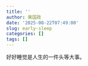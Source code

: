 ```yaml
---
title: ''
author: 黄国政
date: '2025-08-22T07:49:00'
slug: early-sleep
categories: []
tags: []
---
```


<!--more-->

好好睡觉是人生的一件头等大事。